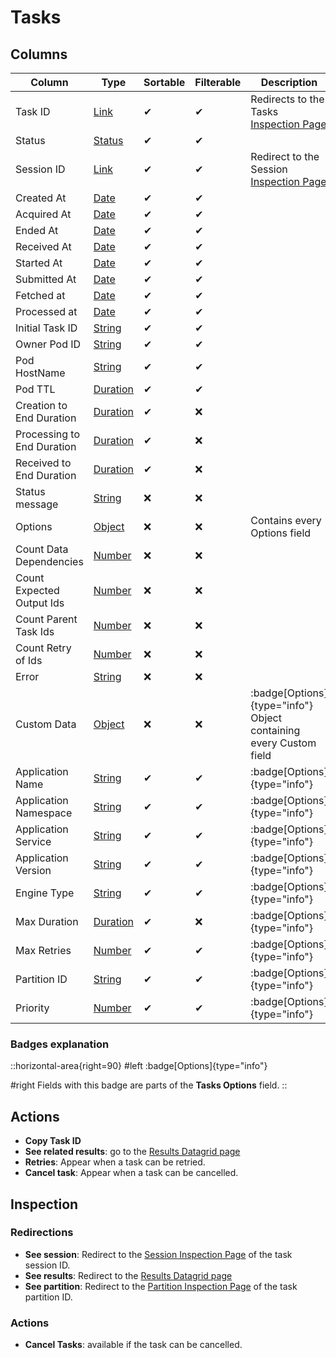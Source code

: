 # Tasks

## Columns

| Column | Type | Sortable | Filterable | Description |
| -------- | -------- | -------- | -------- | -------- |
| Task ID | [Link](../6.DataGrids/3.columns.md#link-columns) | ✔ | ✔ | Redirects to the Tasks [Inspection Page](../5.inspection-page.md) |
| Status | [Status](../6.DataGrids/3.columns.md#statuses) | ✔ | ✔ | |
| Session ID | [Link](../6.DataGrids/3.columns.md#link-columns) | ✔ | ✔ | Redirect to the Session [Inspection Page](../5.inspection-page.md) |
| Created At | [Date](../6.DataGrids/3.columns.md#date-columns) | ✔ | ✔ | |
| Acquired At | [Date](../6.DataGrids/3.columns.md#date-columns) | ✔ | ✔ | |
| Ended At | [Date](../6.DataGrids/3.columns.md#date-columns) | ✔ | ✔ | |
| Received At | [Date](../6.DataGrids/3.columns.md#date-columns) | ✔ | ✔ | |
| Started At | [Date](../6.DataGrids/3.columns.md#date-columns) | ✔ | ✔ | |
| Submitted At | [Date](../6.DataGrids/3.columns.md#date-columns) | ✔ | ✔ | |
| Fetched at | [Date](../6.DataGrids/3.columns.md#date-columns) | ✔ | ✔ | |
| Processed at | [Date](../6.DataGrids/3.columns.md#date-columns) | ✔ | ✔ | |
| Initial Task ID | [String](../6.DataGrids/3.columns.md#simple-columns) | ✔ | ✔ | |
| Owner Pod ID | [String](../6.DataGrids/3.columns.md#simple-columns) | ✔ | ✔ | |
| Pod HostName | [String](../6.DataGrids/3.columns.md#simple-columns) | ✔ | ✔ | |
| Pod TTL | [Duration](../6.DataGrids/3.columns.md#duration-columns) | ✔ | ✔ | |
| Creation to End Duration | [Duration](../6.DataGrids/3.columns.md#duration-columns) | ✔ | ❌ | |
| Processing to End Duration | [Duration](../6.DataGrids/3.columns.md#duration-columns) | ✔ | ❌ | |
| Received to End Duration | [Duration](../6.DataGrids/3.columns.md#duration-columns) | ✔ | ❌ | |
| Status message | [String](../6.DataGrids/3.columns.md#simple-columns) | ❌ | ❌ | |
| Options | [Object](../6.DataGrids/3.columns.md#object-columns) | ❌ | ❌ | Contains every Options field |
| Count Data Dependencies | [Number](../6.DataGrids/3.columns.md#simple-columns) | ❌ | ❌ | |
| Count Expected Output Ids | [Number](../6.DataGrids/3.columns.md#simple-columns) | ❌ | ❌ | |
| Count Parent Task Ids | [Number](../6.DataGrids/3.columns.md#simple-columns) | ❌ | ❌ | |
| Count Retry of Ids | [Number](../6.DataGrids/3.columns.md#simple-columns) | ❌ | ❌ | |
| Error | [String](../6.DataGrids/3.columns.md#simple-columns) | ❌ | ❌ | |
| Custom Data | [Object](../6.DataGrids/3.columns.md#object-columns) | ❌ | ❌ | :badge[Options]{type="info"} Object containing every Custom field |
| Application Name | [String](../6.DataGrids/3.columns.md#simple-columns) | ✔ | ✔ | :badge[Options]{type="info"} |
| Application Namespace | [String](../6.DataGrids/3.columns.md#simple-columns) | ✔ | ✔ | :badge[Options]{type="info"} |
| Application Service | [String](../6.DataGrids/3.columns.md#simple-columns) | ✔ | ✔ | :badge[Options]{type="info"} |
| Application Version | [String](../6.DataGrids/3.columns.md#simple-columns) | ✔ | ✔ | :badge[Options]{type="info"} |
| Engine Type | [String](../6.DataGrids/3.columns.md#simple-columns) | ✔ | ✔ | :badge[Options]{type="info"} |
| Max Duration | [Duration](../6.DataGrids/3.columns.md#duration-columns) | ✔ | ❌ | :badge[Options]{type="info"} |
| Max Retries | [Number](../6.DataGrids/3.columns.md#simple-columns) | ✔ | ✔ | :badge[Options]{type="info"} |
| Partition ID | [String](../6.DataGrids/3.columns.md#simple-columns) | ✔ | ✔ | :badge[Options]{type="info"} |
| Priority | [Number](../6.DataGrids/3.columns.md#simple-columns) | ✔ | ✔ | :badge[Options]{type="info"} |

### Badges explanation

::horizontal-area{right=90}
#left
  :badge[Options]{type="info"}

#right
Fields with this badge are parts of the **Tasks Options** field.
::

## Actions

- **Copy Task ID**
- **See related results**: go to the [Results Datagrid page](./5.Results.md)
- **Retries**: Appear when a task can be retried.
- **Cancel task**: Appear when a task can be cancelled.

## Inspection

### Redirections

- **See session**: Redirect to the [Session Inspection Page](./3.Sessions.md#inspection) of the task session ID.
- **See results**: Redirect to the [Results Datagrid page](./5.Results.md)
- **See partition**: Redirect to the [Partition Inspection Page](./2.Partitions.md#inspection) of the task partition ID.

### Actions
- **Cancel Tasks**: available if the task can be cancelled.